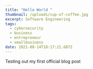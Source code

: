 ```yaml
---
title: "Hello World "
thumbnail: /uploads/cup-of-coffee.jpg
excerpt: Software Engineering
tags:
  - cybersecurity
  - business
  - entrepreneur
  - smallbusiness
date: 2021-08-14T18:17:21.687Z
---
```

Testing out my first official blog post